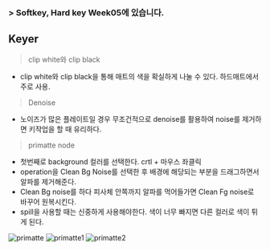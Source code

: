 ### > Softkey, Hard key Week05에 있습니다.




## Keyer

> clip white와 clip black
 * clip white와 clip black을 통해 매트의 색을 확실하게 나눌 수 있다. 하드매트에서 주로 사용.
 

> Denoise
* 노이즈가 많은 플레이트일 경우 무조건적으로 denoise를 활용하여 noise를 제거하면 키작업을 할 때 유리하다.


> primatte node
   * 첫번째로 background 컬러를 선택한다. crtl + 마우스 좌클릭
   * operation을 Clean Bg Noise를 선택한 후 배경에 해당되는 부분을 드래그하면서 알파를 제거해준다.
   * Clean Bg noise를 하다 피사체 안쪽까지 알파를 먹어들가면 Clean Fg noise로 바꾸어 원복시킨다.
   * spill을 사용할 때는 신중하게 사용해야한다. 색이 너무 빠지면 다른 컬러로 색이 튀게 된다.

![primatte](https://user-images.githubusercontent.com/90584191/146669966-5a82f9ca-3892-474d-820c-3e660a685cae.JPG)
![primatte1](https://user-images.githubusercontent.com/90584191/146669964-8371af87-f19a-49c4-b2d0-3e3d8a9b1bb2.JPG)
![primatte2](https://user-images.githubusercontent.com/90584191/146669965-7aa20c20-eef4-4664-8b8c-a7950be01683.JPG)
